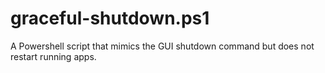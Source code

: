 # graceful-shutdown.ps1
A Powershell script that mimics the GUI shutdown command but does not restart running apps. 
